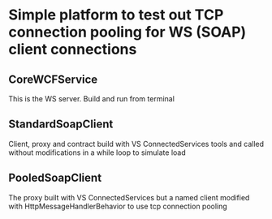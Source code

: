 <h1>Simple platform to test out TCP connection pooling for WS (SOAP) client connections</h2>


<h2>CoreWCFService</h2>
This is the WS server.  Build and run from terminal

<h2>StandardSoapClient</h2>
Client, proxy and contract build with VS ConnectedServices tools and called without modifications in a while loop to simulate load

<h2>PooledSoapClient</h2>
The proxy built with VS ConnectedServices but a named client modified with HttpMessageHandlerBehavior to use tcp connection pooling 
